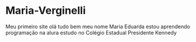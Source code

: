 # Maria-Verginelli
Meu primeiro site
olá tudo bem 
meu nome Maria Eduarda
estou aprendendo programação na alura
estudo no Colégio Estadual Presidente Kennedy 
